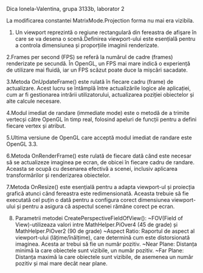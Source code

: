 Dica Ionela-Valentina, grupa 3133b, laborator 2

 La modificarea constantei MatrixMode.Projection forma nu mai era vizibila.

1. Un viewport reprezintă o regiune rectangulară din fereastra de afişare în care se va
desena o scenă.Definirea viewport-ului este esențială pentru a controla dimensiunea și proporțiile
imaginii renderizate.

2.Frames per second (FPS) se referă la numărul de cadre (frames) renderizate pe secundă. În OpenGL,
un FPS mai mare indică o experiență de utilizare mai fluidă, iar un FPS scăzut poate duce la mișcări
sacadate.

3.Metoda OnUpdateFrame() este rulată în fiecare cadru (frame) de actualizare. Acest lucru se întâmplă
între actualizările logice ale aplicației, cum ar fi gestionarea intrării utilizatorului, actualizarea
poziției obiectelor și alte calcule necesare.

4.Modul imediat de randare (immediate mode) este o metodă de a trimite vertecși către OpenGL în timp
real, folosind apeluri de funcții pentru a defini fiecare vertex și atribut.

5.Ultima versiune de OpenGL care acceptă modul imediat de randare este OpenGL 3.3.

6.Metoda OnRenderFrame() este rulată de fiecare dată când este necesar să se actualizeze imaginea pe
ecran, de obicei în fiecare cadru de randare. Aceasta se ocupă cu desenarea efectivă a scenei, inclusiv
aplicarea transformărilor și renderizarea obiectelor.

7.Metoda OnResize() este esențială pentru a adapta viewport-ul și proiecția grafică atunci când fereastra
este redimensionată. Aceasta trebuie să fie executată cel puțin o dată pentru a configura corect dimensiunea
viewport-ului și pentru a asigura că aspectul scenei rămâne corect pe ecran.

8. Parametrii metodei CreatePerspectiveFieldOfView():
~FOV(Field of View)-utilizeaza valori intre MathHelper.PiOver4 (45 de grade) și MathHelper.PiOver2 (90 de
grade)
~Aspect Ratio: Raportul de aspect al viewport-ului (lățime/înălțime), care determină cum este distorsionată
imaginea. Acesta ar trebui să fie un număr pozitiv.
~Near Plane: Distanța minimă la care obiectele sunt vizibile, un număr pozitiv.
~Far Plane: Distanța maximă la care obiectele sunt vizibile, de asemenea un număr pozitiv și mai mare decât
near plane.
